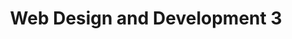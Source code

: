 ---
title: "Web Design and Development 3"
institution: Institute of Advanced Technology - Kenya
image: "/images/education/iat.jpeg"
dateCompleted: "2014-08-01"
---